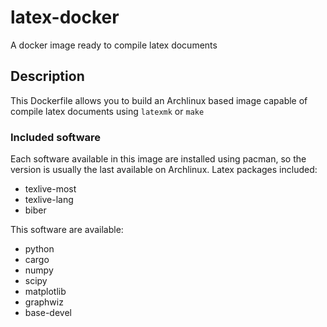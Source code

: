# latex-docker
A docker image ready to compile latex documents

## Description

This Dockerfile allows you to build an Archlinux based image
capable of compile latex documents using ```latexmk``` or ```make```

### Included software
Each software available in this image are installed using pacman, so 
the version is usually the last available on Archlinux.
Latex packages included:
- texlive-most
- texlive-lang
- biber

This software are available:
- python 
- cargo  
- numpy
- scipy
- matplotlib
- graphwiz
- base-devel

